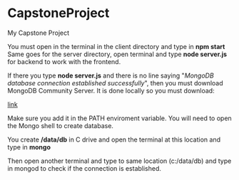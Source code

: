 # CapstoneProject
My Capstone Project

You must open in the terminal in the client directory and type in **npm start** 
Same goes for the server directory, open terminal and type **node server.js**  for backend to work with the frontend. 

If there you type **node server.js** and there is no line saying "*MongoDB database connection established successfully*", 
then you must download MongoDB Community Server. It is done locally so you must download:

[link](https://docs.mongodb.com/manual/administration/install-community/)

Make sure you add it in the PATH enviroment variable. You will need to open the Mongo shell to create database. 

You create **/data/db** in C drive and open the terminal at this location and type in **mongo**

Then open another terminal and type to same location (c:/data/db) and type in mongod to check if the connection is established.
